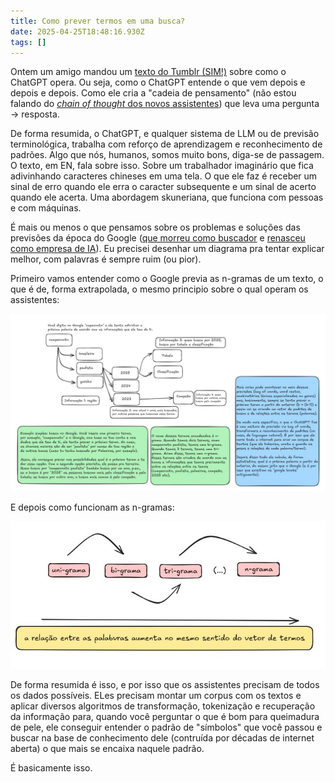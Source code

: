 ```yaml
---
title: Como prever termos em uma busca?
date: 2025-04-25T18:48:16.930Z
tags: []
---
```


Ontem um amigo mandou um [texto do Tumblr (SIM!)](https://www.tumblr.com/lumsel/712577333350023168/chinese-room-2) sobre como o ChatGPT opera. Ou seja, como o ChatGPT entende o que vem depois e depois e depois. Como ele cria a "cadeia de pensamento" (não estou falando do [*chain of thought* dos novos assistentes](https://mariofilho.com/chain-of-thought-prompting/)) que leva uma pergunta -> resposta.

De forma resumida, o ChatGPT, e qualquer sistema de LLM ou de previsão terminológica, trabalha com reforço de aprendizagem e reconhecimento de padrões. Algo que nós, humanos, somos muito bons, diga-se de passagem. O texto, em EN, fala sobre isso. Sobre um trabalhador imaginário que fica adivinhando caracteres chineses em uma tela. O que ele faz é receber um sinal de erro quando ele erra o caracter subsequente e um sinal de acerto quando ele acerta. Uma abordagem skuneriana, que funciona com pessoas e com máquinas.

É mais ou menos o que pensamos sobre os problemas e soluções das previsões da época do Google ([que morreu como buscador](https://forbes.com.br/forbes-tech/2024/04/como-o-tiktok-virou-o-novo-google-para-a-geracao-z) e [renasceu como empresa de IA](https://www.reddit.com/r/singularity/comments/1jupl3r/deep_research_with_gemini_25_pro_outperforms/?rdt=53055)). Eu precisei desenhar um diagrama pra tentar explicar melhor, com palavras é sempre ruim (ou pior).

Primeiro vamos entender como o Google previa as n-gramas de um texto, o que é de, forma extrapolada, o mesmo principio sobre o qual operam os assistentes:

![Como o Google previa as n-gramas de uma busca](/images_posts/graph-1.jpeg)

E depois como funcionam as n-gramas:

![Como é uma n-grama](/images_posts/graph-2.jpeg)

De forma resumida é isso, e por isso que os assistentes precisam de todos os dados possíveis. ELes precisam montar um corpus com os textos e aplicar diversos algoritmos de transformação, tokenização e recuperação da informação para, quando você perguntar o que é bom para queimadura de pele, ele conseguir entender o padrão de "símbolos" que você passou e buscar na base de conhecimento dele (contruída por décadas de internet aberta) o que mais se encaixa naquele padrão.

É basicamente isso.